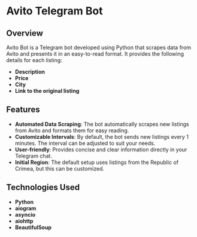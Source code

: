 # Avito Telegram Bot

## Overview

Avito Bot is a Telegram bot developed using Python that scrapes data from Avito and presents it in an easy-to-read format. It provides the following details for each listing:
- **Description**
- **Price**
- **City**
- **Link to the original listing**

## Features

- **Automated Data Scraping**: The bot automatically scrapes new listings from Avito and formats them for easy reading.
- **Customizable Intervals**: By default, the bot sends new listings every 1 minutes. The interval can be adjusted to suit your needs.
- **User-friendly**: Provides concise and clear information directly in your Telegram chat.
- **Initial Region**: The default setup uses listings from the Republic of Crimea, but this can be customized.

## Technologies Used

- **Python**
- **aiogram**
- **asyncio**
- **aiohttp**
- **BeautifulSoup**
